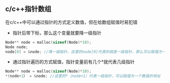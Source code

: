 ## c/c++指针数组
在c/c++中可以通过指针的方式定义数值，但在给数组赋值时易犯错
- 指针后带下标，那么这个变量就要降一级指针
```c
Node** node = malloc(sizeof(Node)*10);
Node node;
node[0] = &node; //降一级指针，这里的node[0]代表的就是一级指针，那么可以赋值为一个数值的地址
```
- 通过指针遍历的方式赋值，指针变量前有几个*就代表几级指针
```c
Node** node = malloc(sizeof(Node)*10);
*(node+1） = &node; //这里的*（node+1）代表一级指针，可以赋值为一个数值的地址
```
